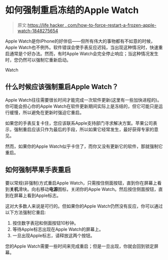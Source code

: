 # 如何强制重启冻结的Apple Watch

> 原文:[https://life hacker . com/how-to-force-restart-a-frozen-apple-watch-1848275654](https://lifehacker.com/how-to-force-restart-a-frozen-apple-watch-1848275654)

Apple Watch是你iPhone的好伴侣——但所有伟大的事物都有不如意的时候，Apple Watch也不例外。软件错误会使手表反应迟钝，当出现这种情况时，快速重启通常是个好办法。然而，有时Apple Watch会完全停止响应；当这种情况发生时，您仍然可以强制它重新启动。

Watch

## 什么时候应该强制重启Apple Watch？

Apple Watch往往需要很长时间才能完成一次软件更新(这里有一些加快进程的)。你可能会担心你的Apple Watch在软件更新期间实际上是冻结的，但它可能只是运行缓慢，所以避免在更新时强迫它重启。

如果您的手表反复卡住，您应该联系Apple支持部门寻求解决方案。苹果公司表示，强制重启应该只作为最后的手段，所以如果它经常发生，最好获得专家的意见。

然而，如果你的Apple Watch似乎卡住了，而你又没有更新它的软件，那就强制它重启。

## 如何强制苹果手表重启

要以常规(非强制)方式重启Apple Watch，只需按住侧面按钮，直到你在屏幕上看到**关机**滑块。向右移动**电源**图标，关闭你的Apple Watch。然后按住侧面按钮，直到在屏幕上看到Apple标志。

这对大多数人来说是可行的。但如果你的Apple Watch仍然没有反应，你可以通过以下方法强制它重启:

1.  按住数字表冠和侧面按钮10秒钟。
2.  等待Apple标志出现在Apple Watch的屏幕上。
3.  一旦出现Apple标志，请释放这两个按钮。

您的Apple Watch需要一些时间来完成重启；但是一旦出现，你就会回到锁定屏幕。